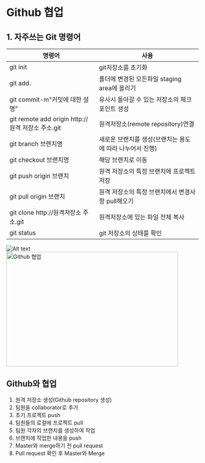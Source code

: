 # Github 협업 
## 1. 자주쓰는 Git 명령어

|명령어|사용|
|---|---|
|git init|git저장소를 초기화|
|git add.|폴더에 변경된 모든파일 staging area에 올리기|
|git commit-m"커밋에 대한 설명"|유사시 돌아갈 수 있는 저장소의 체크 포인트 생성|
|git remote add origin http://원격 저장소 주소.git|원격저장소(remote repository)연결|
|git branch 브랜치명|새로운 브랜치를 생성(브랜치는 용도에 따라 나누어서 진행)|
|git checkout 브랜치명|해당 브랜치로 이동|
|git push origin 브랜치|원격 저장소의 특정 브랜치에 프로젝트저장|
|git pull origin 브랜치|원격 저장소의 특정 브랜치에서 변경사항 pull해오기|
|git clone http://원격저장소 주소.git|원격저장소에 있는 파일 전체 복사|
|git status|git 저장소의 상태를 확인|

![Alt text](/Unilion/1-3.jpg)
<img src="/Unilion/1st/img/together.jpg" width="450px" height="300px" title="px(픽셀) 크기 설정" alt="Github 협업"></img><br/>

## Github와 협업
1) 원격 저장소 생성(Github repository 생성)
2) 팀원을 collaborator로 추가
3) 초기 프로젝트 push
4) 팀원들의 로컬에 프로젝트 pull
5) 팀원 각자의 브랜치를 생성하여 작업
6) 브랜치에 작업한 내용을 push
7) Master와 merge하기 전 pull request
8) Pull request 확인 후 Master와 Merge

